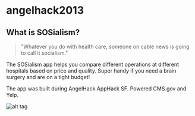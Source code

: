 # angelhack2013


## What is SOSialism?

> "Whatever you do with health care, someone on cable news is going to call it socialism."

The SOSialism app helps you compare different operations at different hospitals based on price and quality. Super handy if you need a brain surgery and are on a tight budget!

The app was built during AngelHack AppHack SF. Powered CMS.gov and Yelp.

![alt tag](http://url/to/img.png)